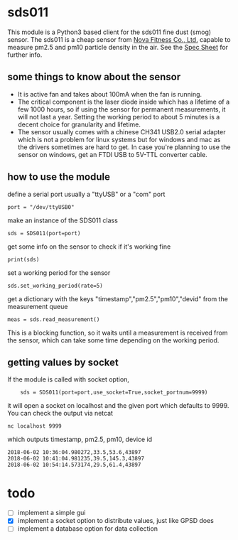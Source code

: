 # sds011

This module is a Python3 based client for the sds011 fine dust (smog) sensor.
The sds011 is a cheap sensor from  [Nova Fitness Co., Ltd.](https://www.inovafitness.com) capable to measure pm2.5 and pm10 particle density in the air.
See the [Spec Sheet](https://cdn.sparkfun.com/assets/parts/1/2/2/7/5/Laser_Dust_Sensor_Control_Protocol_V1.3.pdf) for further info.

## some things to know about the sensor

* It is active fan and takes about 100mA when the fan is running.
* The critical component is the laser diode inside which has a lifetime of a few 1000 hours, so if using the sensor for permanent measurements, it will not last a year. 
  Setting the working period to about 5 minutes is a decent choice for granularity and lifetime.
* The sensor usually comes with a chinese CH341 USB2.0 serial adapter which is not a problem for linux systems but for windows and mac as the drivers sometimes are hard to get.
  In case you're planning to use the sensor on windows, get an FTDI USB to 5V-TTL converter cable.

## how to use the module

define a serial port usually a "ttyUSB" or a "com" port
```
port = "/dev/ttyUSB0"
```
make an instance of the SDS011 class
```
sds = SDS011(port=port)
```
get some info on the sensor to check if it's working fine
```
print(sds)
```
set a working period for the sensor 
```
sds.set_working_period(rate=5)
```
get a dictionary with the keys "timestamp","pm2.5","pm10","devid" from the measurement queue
```
meas = sds.read_measurement()
```
This is a blocking function, so it waits until a measurement is received from the sensor, which can take some time depending on the working period. 

## getting values by socket

If the module is called with socket option,
```
    sds = SDS011(port=port,use_socket=True,socket_portnum=9999)

```
it will open a socket on localhost and the given port which defaults to 9999.
You can check the output via netcat
```
nc localhost 9999
```
which outputs timestamp, pm2.5, pm10, device id
```
2018-06-02 10:36:04.980272,33.5,53.6,43897
2018-06-02 10:41:04.981235,39.5,145.3,43897
2018-06-02 10:54:14.573174,29.5,61.4,43897
```


# todo

- [ ] implement a simple gui
- [X] implement a socket option to distribute values, just like GPSD does
- [ ] implement a database option for data collection
